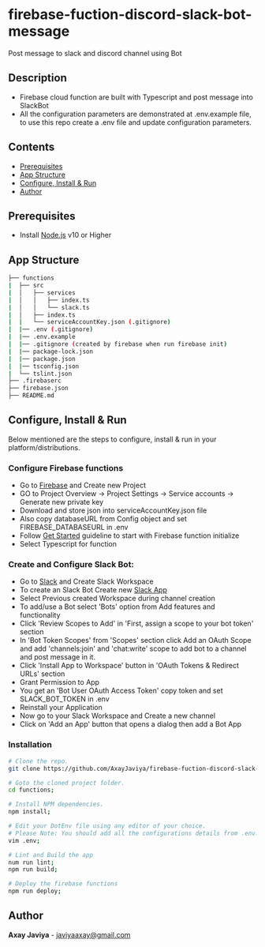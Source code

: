 # firebase-fuction-discord-slack-bot-message

Post message to slack and discord channel using Bot

## Description

- Firebase cloud function are built with Typescript and post message into SlackBot
- All the configuration parameters are demonstrated at .env.example file, to use this repo create a .env file and update configuration parameters.

## Contents

- [Prerequisites](#prerequisites)
- [App Structure](#app-structure)
- [Configure, Install & Run](#configure-install--run)
- [Author](#author)

## Prerequisites

- Install [Node.js](https://nodejs.org/en/) v10 or Higher

## App Structure

```bash
├── functions
|  ├── src
|  │   ├── services
|  │   │   ├── index.ts
|  │   │   └── slack.ts
|  │   ├── index.ts
|  |   └── serviceAccountKey.json (.gitignore)
|  |── .env (.gitignore)
|  |── .env.example
|  |── .gitignore (created by firebase when run firebase init)
|  |── package-lock.json
|  |── package.json
|  |── tsconfig.json
|  └── tslint.json
├── .firebaserc
├── firebase.json
├── README.md
```

## Configure, Install & Run

Below mentioned are the steps to configure, install & run in your platform/distributions.

### Configure Firebase functions

- Go to [Firebase](https://console.firebase.google.com/) and Create new Project
- GO to Project Overview -> Project Settings -> Service accounts -> Generate new private key
- Download and store json into serviceAccountKey.json file
- Also copy databaseURL from Config object and set FIREBASE_DATABASEURL in .env
- Follow [Get Started](https://firebase.google.com/docs/functions/get-started) guideline to start with Firebase function initialize
- Select Typescript for function

### Create and Configure Slack Bot:

- Go to [Slack](https://slack.com/create) and Create Slack Workspace
- To create an Slack Bot Create new [Slack App](https://api.slack.com/apps?new_app=1)
- Select Previous created Workspace during channel creation
- To add/use a Bot select 'Bots' option from Add features and functionality
- Click 'Review Scopes to Add' in 'First, assign a scope to your bot token' section
- In 'Bot Token Scopes' from 'Scopes' section click Add an OAuth Scope and add 'channels:join' and 'chat:write' scope to add bot to a channel and post message in it.
- Click 'Install App to Workspace' button in 'OAuth Tokens & Redirect URLs' section
- Grant Permission to App
- You get an 'Bot User OAuth Access Token' copy token and set SLACK_BOT_TOKEN in .env
- Reinstall your Application
- Now go to your Slack Workspace and Create a new channel
- Click on 'Add an App' button that opens a dialog then add a Bot App

### Installation

```bash
# Clone the repo.
git clone https://github.com/AxayJaviya/firebase-fuction-discord-slack-bot-message.git

# Goto the cloned project folder.
cd functions;

# Install NPM dependencies.
npm install;

# Edit your DotEnv file using any editor of your choice.
# Please Note: You should add all the configurations details from .env.example
vim .env;

# Lint and Build the app
num run lint;
npm run build;

# Deploy the firebase functions
npm run deploy;
```

## Author

**Axay Javiya** - [javiyaaxay@gmail.com](mailto:javiyaaxay@gmail.com)
